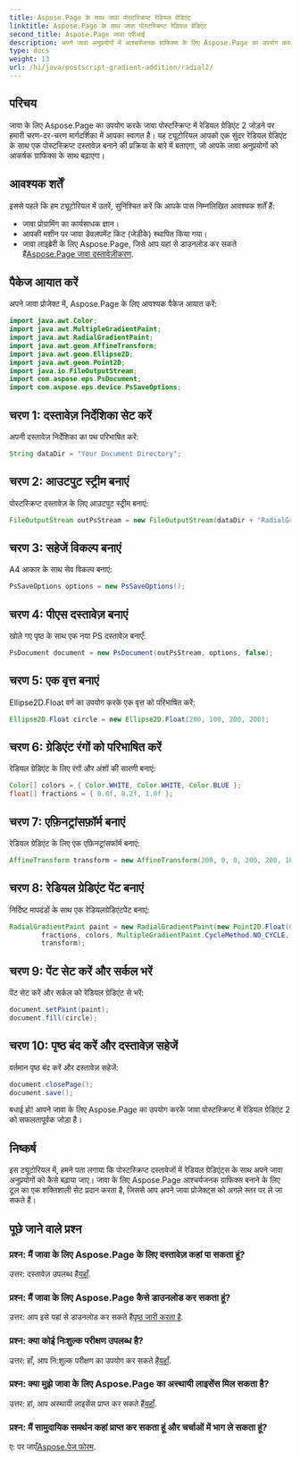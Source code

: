 ```yaml
---
title: Aspose.Page के साथ जावा पोस्टस्क्रिप्ट रेडियल ग्रेडिएंट
linktitle: Aspose.Page के साथ जावा पोस्टस्क्रिप्ट रेडियल ग्रेडिएंट
second_title: Aspose.Page जावा एपीआई
description: अपने जावा अनुप्रयोगों में आश्चर्यजनक ग्राफिक्स के लिए Aspose.Page का उपयोग करके जावा पोस्टस्क्रिप्ट में रेडियल ग्रेडिएंट जोड़ने के लिए चरण-दर-चरण मार्गदर्शिका देखें।
type: docs
weight: 13
url: /hi/java/postscript-gradient-addition/radial2/
---
```

## परिचय
जावा के लिए Aspose.Page का उपयोग करके जावा पोस्टस्क्रिप्ट में रेडियल ग्रेडिएंट 2 जोड़ने पर हमारी चरण-दर-चरण मार्गदर्शिका में आपका स्वागत है। यह ट्यूटोरियल आपको एक सुंदर रेडियल ग्रेडिएंट के साथ एक पोस्टस्क्रिप्ट दस्तावेज़ बनाने की प्रक्रिया के बारे में बताएगा, जो आपके जावा अनुप्रयोगों को आकर्षक ग्राफिक्स के साथ बढ़ाएगा।
## आवश्यक शर्तें
इससे पहले कि हम ट्यूटोरियल में उतरें, सुनिश्चित करें कि आपके पास निम्नलिखित आवश्यक शर्तें हैं:
- जावा प्रोग्रामिंग का कार्यसाधक ज्ञान।
- आपकी मशीन पर जावा डेवलपमेंट किट (जेडीके) स्थापित किया गया।
-  जावा लाइब्रेरी के लिए Aspose.Page, जिसे आप यहां से डाउनलोड कर सकते हैं[Aspose.Page जावा दस्तावेज़ीकरण](https://reference.aspose.com/page/java/).
## पैकेज आयात करें
अपने जावा प्रोजेक्ट में, Aspose.Page के लिए आवश्यक पैकेज आयात करें:
```java
import java.awt.Color;
import java.awt.MultipleGradientPaint;
import java.awt.RadialGradientPaint;
import java.awt.geom.AffineTransform;
import java.awt.geom.Ellipse2D;
import java.awt.geom.Point2D;
import java.io.FileOutputStream;
import com.aspose.eps.PsDocument;
import com.aspose.eps.device.PsSaveOptions;
```
## चरण 1: दस्तावेज़ निर्देशिका सेट करें
अपनी दस्तावेज़ निर्देशिका का पथ परिभाषित करें:
```java
String dataDir = "Your Document Directory";
```
## चरण 2: आउटपुट स्ट्रीम बनाएं
पोस्टस्क्रिप्ट दस्तावेज़ के लिए आउटपुट स्ट्रीम बनाएं:
```java
FileOutputStream outPsStream = new FileOutputStream(dataDir + "RadialGradient2_outPS.ps");
```
## चरण 3: सहेजें विकल्प बनाएं
A4 आकार के साथ सेव विकल्प बनाएं:
```java
PsSaveOptions options = new PsSaveOptions();
```
## चरण 4: पीएस दस्तावेज़ बनाएं
खोले गए पृष्ठ के साथ एक नया PS दस्तावेज़ बनाएँ:
```java
PsDocument document = new PsDocument(outPsStream, options, false);
```
## चरण 5: एक वृत्त बनाएं
Ellipse2D.Float वर्ग का उपयोग करके एक वृत्त को परिभाषित करें:
```java
Ellipse2D.Float circle = new Ellipse2D.Float(200, 100, 200, 200);
```
## चरण 6: ग्रेडिएंट रंगों को परिभाषित करें
रेडियल ग्रेडिएंट के लिए रंगों और अंशों की सारणी बनाएं:
```java
Color[] colors = { Color.WHITE, Color.WHITE, Color.BLUE };
float[] fractions = { 0.0f, 0.2f, 1.0f };
```
## चरण 7: एफ़िनट्रांसफ़ॉर्म बनाएं
रेडियल ग्रेडिएंट के लिए एक एफ़िनट्रांसफॉर्म बनाएं:
```java
AffineTransform transform = new AffineTransform(200, 0, 0, 200, 200, 100);
```
## चरण 8: रेडियल ग्रेडिएंट पेंट बनाएं
निर्दिष्ट मापदंडों के साथ एक रेडियलग्रेडिएंटपेंट बनाएं:
```java
RadialGradientPaint paint = new RadialGradientPaint(new Point2D.Float(64, 64), 68, new Point2D.Float(24, 24),
        fractions, colors, MultipleGradientPaint.CycleMethod.NO_CYCLE, MultipleGradientPaint.ColorSpaceType.SRGB,
        transform);
```
## चरण 9: पेंट सेट करें और सर्कल भरें
पेंट सेट करें और सर्कल को रेडियल ग्रेडिएंट से भरें:
```java
document.setPaint(paint);
document.fill(circle);
```
## चरण 10: पृष्ठ बंद करें और दस्तावेज़ सहेजें
वर्तमान पृष्ठ बंद करें और दस्तावेज़ सहेजें:
```java
document.closePage();
document.save();
```
बधाई हो! आपने जावा के लिए Aspose.Page का उपयोग करके जावा पोस्टस्क्रिप्ट में रेडियल ग्रेडिएंट 2 को सफलतापूर्वक जोड़ा है।
## निष्कर्ष
इस ट्यूटोरियल में, हमने पता लगाया कि पोस्टस्क्रिप्ट दस्तावेजों में रेडियल ग्रेडिएंट्स के साथ अपने जावा अनुप्रयोगों को कैसे बढ़ाया जाए। जावा के लिए Aspose.Page आश्चर्यजनक ग्राफिक्स बनाने के लिए टूल का एक शक्तिशाली सेट प्रदान करता है, जिससे आप अपने जावा प्रोजेक्ट्स को अगले स्तर पर ले जा सकते हैं।
## पूछे जाने वाले प्रश्न
### प्रश्न: मैं जावा के लिए Aspose.Page के लिए दस्तावेज़ कहां पा सकता हूं?
 उत्तर: दस्तावेज़ उपलब्ध है[यहाँ](https://reference.aspose.com/page/java/).
### प्रश्न: मैं जावा के लिए Aspose.Page कैसे डाउनलोड कर सकता हूं?
 उत्तर: आप इसे यहां से डाउनलोड कर सकते हैं[पृष्ठ जारी करता है](https://releases.aspose.com/page/java/).
### प्रश्न: क्या कोई निःशुल्क परीक्षण उपलब्ध है?
 उत्तर: हाँ, आप नि:शुल्क परीक्षण का उपयोग कर सकते हैं[यहाँ](https://releases.aspose.com/).
### प्रश्न: क्या मुझे जावा के लिए Aspose.Page का अस्थायी लाइसेंस मिल सकता है?
 उत्तर: हां, आप अस्थायी लाइसेंस प्राप्त कर सकते हैं[यहाँ](https://purchase.aspose.com/temporary-license/).
### प्रश्न: मैं सामुदायिक समर्थन कहां प्राप्त कर सकता हूं और चर्चाओं में भाग ले सकता हूं?
 ए: पर जाएँ[Aspose.पेज फोरम](https://forum.aspose.com/c/page/39).